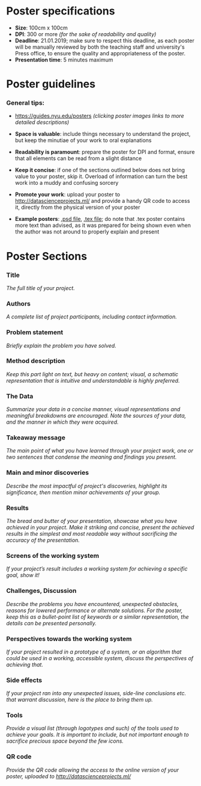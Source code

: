 # Poster specifications

* **Size**: 100cm x 100cm
* **DPI**: 300 or more *(for the sake of readability and quality)*
* **Deadline**: 21.01.2019; make sure to respect this deadline, as each poster will be manually reviewed by both the teaching staff and university's Press office, to ensure the quality and appropriateness of the poster.
* **Presentation time**: 5 minutes maximum

# Poster guidelines

### General tips:   

* https://guides.nyu.edu/posters *(clicking poster images links to more detailed descriptions)*

* **Space is valuable**: include things necessary to understand the project, but keep the minutiae of your work to oral explanations

* **Readability is paramount**: prepare the poster for <number> DPI and <size> format, ensure that all elements can be read from a slight distance

* **Keep it concise**: if one of the sections outlined below does not bring value to your poster, skip it. Overload of information can turn the best work into a muddy and confusing sorcery

* **Promote your work**: upload your poster to http://datascienceprojects.ml/ and provide a handy QR code to access it, directly from the physical version of your poster

* **Example posters**: [.psd file](poster_example_psd.7zip), [.tex file](poster_example_tex.zip); do note that .tex poster contains more text than advised, as it was prepared for being shown even when the author was not around to properly explain and present

# Poster Sections

### Title
*The full title of your project.*

### Authors
*A complete list of project participants, including contact information.*

### Problem statement
*Briefly explain the problem you have solved.*

### Method description
*Keep this part light on text, but heavy on content; visual, a schematic representation that is intuitive and understandable is highly preferred.*

### The Data
*Summarize your data in a concise manner, visual representations and meaningful breakdowns are encouraged. Note the sources of your data, and the manner in which they were acquired.*

### Takeaway message
*The main point of what you have learned through your project work, one or two sentences that condense the meaning and findings you present.*

### Main and minor discoveries
*Describe the most impactful of project's discoveries, highlight its significance, then mention minor achievements of your group.*

### Results
*The bread and butter of your presentation, showcase what you have achieved in your project. Make it striking and concise, present the achieved results in the simplest and most readable way without sacrificing the accuracy of the presentation.*

### Screens of the working system 
*If your project’s result includes a working system for achieving a specific goal, show it!*

### Challenges, Discussion
*Describe the problems you have encountered, unexpected obstacles, reasons for lowered performance or alternate solutions. For the poster, keep this as a bullet-point list of keywords or a similar representation, the details can be presented personally.*

### Perspectives towards the working system
*If your project resulted in a prototype of a system, or an algorithm that could be used in a working, accessible system, discuss the perspectives of achieving that.*

### Side effects
*If your project ran into any unexpected issues, side-line conclusions etc. that warrant discussion, here is the place to bring them up.*

### Tools
*Provide a visual list (through logotypes and such) of the tools used to achieve your goals. It is important to include, but not important enough to sacrifice precious space beyond the few icons.*

### QR code
*Provide the QR code allowing the access to the online version of your poster, uploaded to http://datascienceprojects.ml/*
